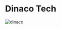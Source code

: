 # Dinaco Tech

![dinaco](https://github.com/khanahmed22/Dinaco-Tech-/assets/149488316/956191d4-7c64-487a-a2d9-a26bfd7723f4)


